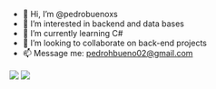 - 👋 Hi, I’m @pedrobuenoxs
- 👀 I’m interested in backend and data bases
- 🌱 I’m currently learning C#
- 💞️ I’m looking to collaborate on back-end projects
- 📫 Message me: pedrohbueno02@gmail.com




<a>
  <img align="center" src="https://github-readme-stats.vercel.app/api?username=pedrobuenoxs&show_icons=true&theme=dracula" />
</a>
<a>
  <img align="center" src="https://github-readme-stats.vercel.app/api/top-langs/?username=pedrobuenoxs&&layout=compact&theme=dracula" />
</a>


<!---
pedrobuenoxs/pedrobuenoxs is a ✨ special ✨ repository because its `README.md` (this file) appears on your GitHub profile.
You can click the Preview link to take a look at your changes.
--->
